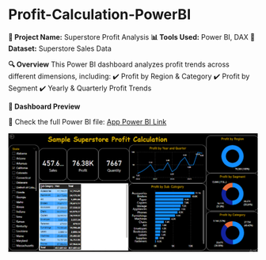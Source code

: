 # Profit-Calculation-PowerBI
**📌 Project Name:** Superstore Profit Analysis
**📊 Tools Used:** Power BI, DAX
**📂 Dataset:** Superstore Sales Data

**🔍 Overview**
This Power BI dashboard analyzes profit trends across different dimensions, including:
✔️ Profit by Region & Category
✔️ Profit by Segment
✔️ Yearly & Quarterly Profit Trends

**📸 Dashboard Preview**

🔗 Check the full Power BI file: 
[App Power BI Link](https://app.powerbi.com/view?r=eyJrIjoiZDM2YWQ4ZWItN2FmNi00NDBhLTgzMjAtODdlYmUxOTJjZmQxIiwidCI6ImZlZTNiOTE2LTAxYzEtNDk4Ny1hNjQ2LWUxOTM0MzJiOWVhYSIsImMiOjl9)



![Profit-Calculation-PowerBI](https://github.com/HashirAdnanData/Profit-Calculation-PowerBI/blob/30edde43e1bc9bec17a7c016df6849d65e10bc10/Sample%20Superstore%20Profit%20Calcutions%20Screenshot.PNG)
